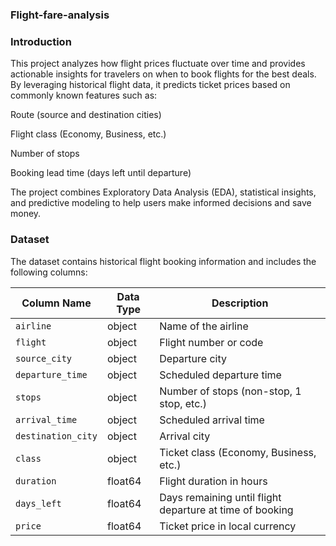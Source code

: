 ### Flight-fare-analysis

### Introduction

This project analyzes how flight prices fluctuate over time and provides actionable insights for travelers on when to book flights for the best deals. By leveraging historical flight data, it predicts ticket prices based on commonly known features such as:

Route (source and destination cities)

Flight class (Economy, Business, etc.)

Number of stops

Booking lead time (days left until departure)

The project combines Exploratory Data Analysis (EDA), statistical insights, and predictive modeling to help users make informed decisions and save money.

### Dataset

The dataset contains historical flight booking information and includes the following columns:

| Column Name        | Data Type | Description |
|-------------------|-----------|------------|
| `airline`          | object    | Name of the airline |
| `flight`           | object    | Flight number or code |
| `source_city`      | object    | Departure city |
| `departure_time`   | object    | Scheduled departure time |
| `stops`            | object    | Number of stops (non-stop, 1 stop, etc.) |
| `arrival_time`     | object    | Scheduled arrival time |
| `destination_city` | object    | Arrival city |
| `class`            | object    | Ticket class (Economy, Business, etc.) |
| `duration`         | float64   | Flight duration in hours |
| `days_left`        | float64   | Days remaining until flight departure at time of booking |
| `price`            | float64   | Ticket price in local currency |
